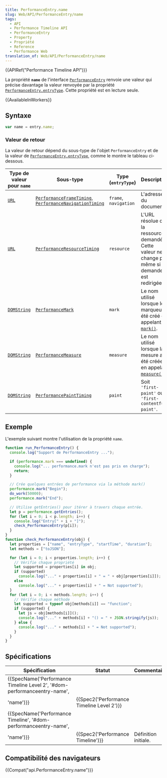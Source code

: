 ```yaml
---
title: PerformanceEntry.name
slug: Web/API/PerformanceEntry/name
tags:
  - API
  - Performance Timeline API
  - PerformanceEntry
  - Property
  - Propriété
  - Reference
  - Performance Web
translation_of: Web/API/PerformanceEntry/name
---
```

{{APIRef("Performance Timeline API")}}

La propriété **`name`** de l'interface [`PerformanceEntry`](/fr/docs/Web/API/PerformanceEntry) renvoie une valeur qui précise davantage la valeur renvoyée par la propriété [`PerformanceEntry.entryType`](/fr/docs/Web/API/PerformanceEntry/entryType). Cette propriété est en lecture seule.

{{AvailableInWorkers}}

## Syntaxe

```js
var name = entry.name;
```

### Valeur de retour

La valeur de retour dépend du sous-type de l'objet `PerformanceEntry` et de la valeur de [`PerformanceEntry.entryType`](/fr/docs/Web/API/PerformanceEntry/entryType), comme le montre le tableau ci-dessous.

| Type de valeur pour `name`                | Sous-type                                                                                                                                          | Type (`entryType`)    | Description                                                                                                   |
| ----------------------------------------- | -------------------------------------------------------------------------------------------------------------------------------------------------- | --------------------- | ------------------------------------------------------------------------------------------------------------- |
| [`URL`](/fr/docs/Web/API/URL)             | [`PerformanceFrameTiming`](/fr/docs/Web/API/PerformanceFrameTiming), [`PerformanceNavigationTiming`](/fr/docs/Web/API/PerformanceNavigationTiming) | `frame`, `navigation` | L'adresse du document.                                                                                        |
| [`URL`](/fr/docs/Web/API/URL)             | [`PerformanceResourceTiming`](/fr/docs/Web/API/PerformanceResourceTiming)                                                                          | `resource`            | L'URL résolue de la ressource demandée. Cette valeur ne change pas même si la demande est redirigée.          |
| [`DOMString`](/fr/docs/Web/API/DOMString) | [`PerformanceMark`](/fr/docs/Web/API/PerformanceMark)                                                                                              | `mark`                | Le nom utilisé lorsque le marqueur a été créé en appelant [`mark()`](/fr/docs/Web/API/Performance/mark).      |
| [`DOMString`](/fr/docs/Web/API/DOMString) | [`PerformanceMeasure`](/fr/docs/Web/API/PerformanceMeasure)                                                                                        | `measure`             | Le nom utilisé lorsque la mesure a été créée en appelant [`measure()`](/fr/docs/Web/API/Performance/measure). |
| [`DOMString`](/fr/docs/Web/API/DOMString) | [`PerformancePaintTiming`](/fr/docs/Web/API/PerformancePaintTiming)                                                                                | `paint`               | Soit `'first-paint'` ou `'first-contentful-paint'`.                                                           |

## Exemple

L'exemple suivant montre l'utilisation de la propriété `name`.

```js
function run_PerformanceEntry() {
  console.log("Support de PerformanceEntry ...");

  if (performance.mark === undefined) {
    console.log("... performance.mark n'est pas pris en charge");
    return;
  }

  // Crée quelques entrées de performance via la méthode mark()
  performance.mark("Begin");
  do_work(50000);
  performance.mark("End");

  // Utilise getEntries() pour itérer à travers chaque entrée.
  let p = performance.getEntries();
  for (let i = 0; i < p.length; i++) {
    console.log("Entry[" + i + "]");
    check_PerformanceEntry(p[i]);
  }
}
function check_PerformanceEntry(obj) {
  let properties = ["name", "entryType", "startTime", "duration"];
  let methods = ["toJSON"];

  for (let i = 0; i < properties.length; i++) {
    // Vérifie chaque propriété
    let supported = properties[i] in obj;
    if (supported)
      console.log("..." + properties[i] + " = " + obj[properties[i]]);
    else
      console.log("..." + properties[i] + " = Not supported");
  }
  for (let i = 0; i < methods.length; i++) {
    // Vérifie chaque méthode
    let supported = typeof obj[methods[i]] == "function";
    if (supported) {
      let js = obj[methods[i]]();
      console.log("..." + methods[i] + "() = " + JSON.stringify(js));
    } else {
      console.log("..." + methods[i] + " = Not supported");
    }
  }
}
```

## Spécifications

| Spécification                                                                                                            | Statut                                                   | Commentaire          |
| ------------------------------------------------------------------------------------------------------------------------ | -------------------------------------------------------- | -------------------- |
| {{SpecName('Performance Timeline Level 2', '#dom-performanceentry-name',
        'name')}} | {{Spec2('Performance Timeline Level 2')}} |                      |
| {{SpecName('Performance Timeline', '#dom-performanceentry-name',
        'name')}}             | {{Spec2('Performance Timeline')}}             | Définition initiale. |

## Compatibilité des navigateurs

{{Compat("api.PerformanceEntry.name")}}
